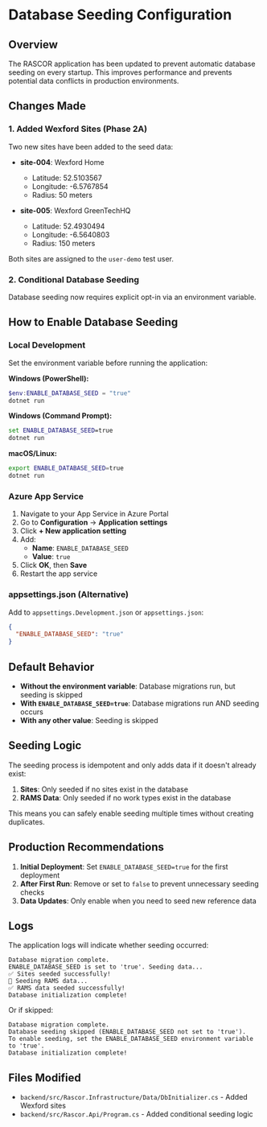 # Database Seeding Configuration

## Overview
The RASCOR application has been updated to prevent automatic database seeding on every startup. This improves performance and prevents potential data conflicts in production environments.

## Changes Made

### 1. Added Wexford Sites (Phase 2A)
Two new sites have been added to the seed data:

- **site-004**: Wexford Home
  - Latitude: 52.5103567
  - Longitude: -6.5767854
  - Radius: 50 meters

- **site-005**: Wexford GreenTechHQ
  - Latitude: 52.4930494
  - Longitude: -6.5640803
  - Radius: 150 meters

Both sites are assigned to the `user-demo` test user.

### 2. Conditional Database Seeding
Database seeding now requires explicit opt-in via an environment variable.

## How to Enable Database Seeding

### Local Development
Set the environment variable before running the application:

**Windows (PowerShell):**
```powershell
$env:ENABLE_DATABASE_SEED = "true"
dotnet run
```

**Windows (Command Prompt):**
```cmd
set ENABLE_DATABASE_SEED=true
dotnet run
```

**macOS/Linux:**
```bash
export ENABLE_DATABASE_SEED=true
dotnet run
```

### Azure App Service
1. Navigate to your App Service in Azure Portal
2. Go to **Configuration** → **Application settings**
3. Click **+ New application setting**
4. Add:
   - **Name**: `ENABLE_DATABASE_SEED`
   - **Value**: `true`
5. Click **OK**, then **Save**
6. Restart the app service

### appsettings.json (Alternative)
Add to `appsettings.Development.json` or `appsettings.json`:

```json
{
  "ENABLE_DATABASE_SEED": "true"
}
```

## Default Behavior
- **Without the environment variable**: Database migrations run, but seeding is skipped
- **With `ENABLE_DATABASE_SEED=true`**: Database migrations run AND seeding occurs
- **With any other value**: Seeding is skipped

## Seeding Logic
The seeding process is idempotent and only adds data if it doesn't already exist:

1. **Sites**: Only seeded if no sites exist in the database
2. **RAMS Data**: Only seeded if no work types exist in the database

This means you can safely enable seeding multiple times without creating duplicates.

## Production Recommendations
1. **Initial Deployment**: Set `ENABLE_DATABASE_SEED=true` for the first deployment
2. **After First Run**: Remove or set to `false` to prevent unnecessary seeding checks
3. **Data Updates**: Only enable when you need to seed new reference data

## Logs
The application logs will indicate whether seeding occurred:

```
Database migration complete.
ENABLE_DATABASE_SEED is set to 'true'. Seeding data...
✅ Sites seeded successfully!
🌱 Seeding RAMS data...
✅ RAMS data seeded successfully!
Database initialization complete!
```

Or if skipped:

```
Database migration complete.
Database seeding skipped (ENABLE_DATABASE_SEED not set to 'true').
To enable seeding, set the ENABLE_DATABASE_SEED environment variable to 'true'.
Database initialization complete!
```

## Files Modified
- `backend/src/Rascor.Infrastructure/Data/DbInitializer.cs` - Added Wexford sites
- `backend/src/Rascor.Api/Program.cs` - Added conditional seeding logic
